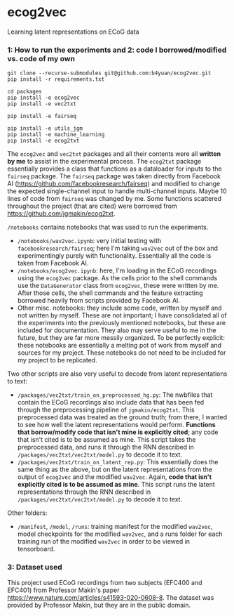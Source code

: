 # ecog2vec

Learning latent representations on ECoG data

### 1: How to run the experiments and 2: code I borrowed/modified vs. code of my own

```
git clone --recurse-submodules git@github.com:b4yuan/ecog2vec.git
pip install -r requirements.txt

cd packages
pip install -e ecog2vec
pip install -e vec2txt

pip install -e fairseq

pip install -e utils_jgm
pip install -e machine_learning
pip install -e ecog2txt
```

The `ecog2vec` and `vec2txt` packages and all their contents were all **written by me** to assist in the experimental process. The `ecog2txt` package essentially provides a class that functions as a dataloader for inputs to the `fairseq` package. The `fairseq` package was taken directly from Facebook AI (https://github.com/facebookresearch/fairseq) and modified to change the expected single-channel input to handle multi-channel inputs. Maybe 10 lines of code from `fairseq` was changed by me. Some functions scattered throughout the project (that are cited) were borrowed from https://github.com/jgmakin/ecog2txt. 

`/notebooks` contains notebooks that was used to run the experiments.

- `/notebooks/wav2vec.ipynb`: very initial testing with `facebookresearch/fairseq`; here I'm taking `wav2vec` out of the box and experimentingly purely with functionality. Essentially all the code is taken from Facebook AI.
- `/notebooks/ecog2vec.ipynb`: here, I'm loading in the ECoG recordings using the `ecog2vec` package. As the cells prior to the shell commands use the `DataGenerator` class from `ecog2vec`, these were written by me. After those cells, the shell commands and the feature extracting borrowed heavily from scripts provided by Facebook AI.
- Other misc. notebooks: they include some code, written by myself and not written by myself. These are not important; I have consolidated all of the experiments into the previously mentioned notebooks, but these are included for documentation. They also may serve useful to me in the future, but they are far more messily organized. To be perfectly explicit: these notebooks are essentially a melting pot of work from myself and sources for my project. These notebooks do not need to be included for my project to be replicated.

Two other scripts are also very useful to decode from latent representations to text:
- `/packages/vec2txt/train_on_preprocessed_hg.py`: The nwbfiles that contain the ECoG recordings also include data that has been fed through the preprocessing pipeline of `jgmakin/ecog2txt`. This preprocessed data was treated as the ground truth; from there, I wanted to see how well the latent representations would perform. **Functions that borrow/modify code that isn't mine is explicitly cited**; any code that isn't cited is to be assumed as mine. This script takes the preprocessed data, and runs it through the RNN described in `/packages/vec2txt/vec2txt/model.py` to decode it to text.
- `/packages/vec2txt/train_on_latent_rep.py`: This essentially does the same thing as the above, but on the latent representations from the output of `ecog2vec` and the modified `wav2vec`. Again, **code that isn't explicitly cited is to be assumed as mine**. This script runs the latent representations through the RNN described in `/packages/vec2txt/vec2txt/model.py` to decode it to text.

Other folders:
- `/manifest`, `/model`, `/runs`: training manifest for the modified `wav2vec`, model checkpoints for the modified `wav2vec`, and a runs folder for each training run of the modified `wav2vec` in order to be viewed in tensorboard.

### 3: Dataset used

This project used ECoG recordings from two subjects (EFC400 and EFC401) from Professor Makin's paper https://www.nature.com/articles/s41593-020-0608-8. The dataset was provided by Professor Makin, but they are in the public domain. 